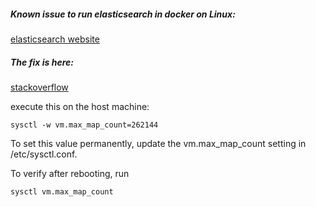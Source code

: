 ##### Known issue to run elasticsearch in docker on Linux:
[elasticsearch website](https://www.elastic.co/guide/en/elasticsearch/reference/current/docker.html#docker-cli-run-prod-mode)

##### The fix is here:
[stackoverflow](http://stackoverflow.com/questions/40352134/fail-when-start-a-new-container-with-elasticsearch-5-0)

execute this on the host machine:
```shell
sysctl -w vm.max_map_count=262144
```

To set this value permanently, update the vm.max_map_count setting in /etc/sysctl.conf.

To verify after rebooting, run
```shell
sysctl vm.max_map_count
```
